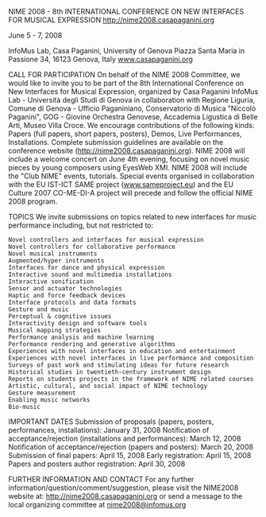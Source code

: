 NIME 2008 - 8th INTERNATIONAL CONFERENCE ON NEW INTERFACES FOR MUSICAL EXPRESSION http://nime2008.casapaganini.org

June 5 - 7, 2008

InfoMus Lab, Casa Paganini, University of Genova Piazza Santa Maria in Passione 34, 16123 Genova, Italy www.casapaganini.org


CALL FOR PARTICIPATION On behalf of the NIME 2008 Committee, we would like to invite you to be part of the 8th International Conference on New Interfaces for Musical Expression, organized by Casa Paganini InfoMus Lab - Università degli Studi di Genova in collaboration with Regione Liguria, Comune di Genova - Ufficio Paganiniano, Conservatorio di Musica "Niccolò Paganini", GOG - Giovine Orchestra Genovese, Accademia Ligustica di Belle Arti, Museo Villa Croce. We encourage contributions of the following kinds: Papers (full papers, short papers, posters), Demos, Live Performances, Installations. Complete submission guidelines are available on the conference website (http://nime2008.casapaganini.org). NIME 2008 will include a welcome concert on June 4th evening, focusing on novel music pieces by young composers using EyesWeb XMI. NIME 2008 will include the "Club NIME" events, tutorials. Special events organised in collaboration with the EU IST-ICT SAME project (www.sameproject.eu) and the EU Culture 2007 CO-ME-DI-A project will precede and follow the official NIME 2008 program.

TOPICS We invite submissions on topics related to new interfaces for music performance including, but not restricted to:

    Novel controllers and interfaces for musical expression
    Novel controllers for collaborative performance
    Novel musical instruments
    Augmented/hyper instruments
    Interfaces for dance and physical expression
    Interactive sound and multimedia installations
    Interactive sonification
    Sensor and actuator technologies
    Haptic and force feedback devices
    Interface protocols and data formats
    Gesture and music
    Perceptual & cognitive issues
    Interactivity design and software tools
    Musical mapping strategies
    Performance analysis and machine learning
    Performance rendering and generative algorithms
    Experiences with novel interfaces in education and entertainment
    Experiences with novel interfaces in live performance and composition
    Surveys of past work and stimulating ideas for future research
    Historical studies in twentieth-century instrument design
    Reports on students projects in the framework of NIME related courses
    Artistic, cultural, and social impact of NIME technology
    Gesture measurement
    Enabling music networks
    Bio-music 

IMPORTANT DATES Submission of proposals (papers, posters, performances, installations): January 31, 2008 Notification of acceptance/rejection (installations and performances): March 12, 2008 Notification of acceptance/rejection (papers and posters): March 20, 2008 Submission of final papers: April 15, 2008 Early registration: April 15, 2008 Papers and posters author registration: April 30, 2008

FURTHER INFORMATION AND CONTACT For any further information/question/comment/suggestion, please visit the NIME2008 website at: http://nime2008.casapaganini.org or send a message to the local organizing committee at nime2008@infomus.org 
